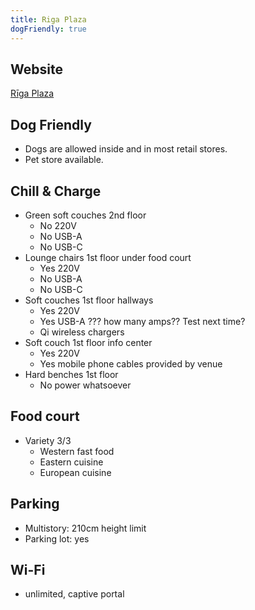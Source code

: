 ```yaml
---
title: Riga Plaza
dogFriendly: true
---
```


## Website
[Rīga Plaza](https://www.rigaplaza.lv)

## Dog Friendly
- Dogs are allowed inside and in most retail stores. 
- Pet store available.

## Chill & Charge
- Green soft couches 2nd floor
    - No 220V
    - No USB-A
    - No USB-C
- Lounge chairs 1st floor under food court
    - Yes 220V
    - No USB-A
    - No USB-C
- Soft couches 1st floor hallways
    - Yes 220V
    - Yes USB-A ??? how many amps?? Test next time?
    - Qi wireless chargers
- Soft couch 1st floor info center
    - Yes 220V
    - Yes mobile phone cables provided by venue
- Hard benches 1st floor
    - No power whatsoever

## Food court
- Variety 3/3
    - Western fast food
    - Eastern cuisine
    - European cuisine

## Parking
- Multistory: 210cm height limit
- Parking lot: yes

## Wi-Fi
- unlimited, captive portal
